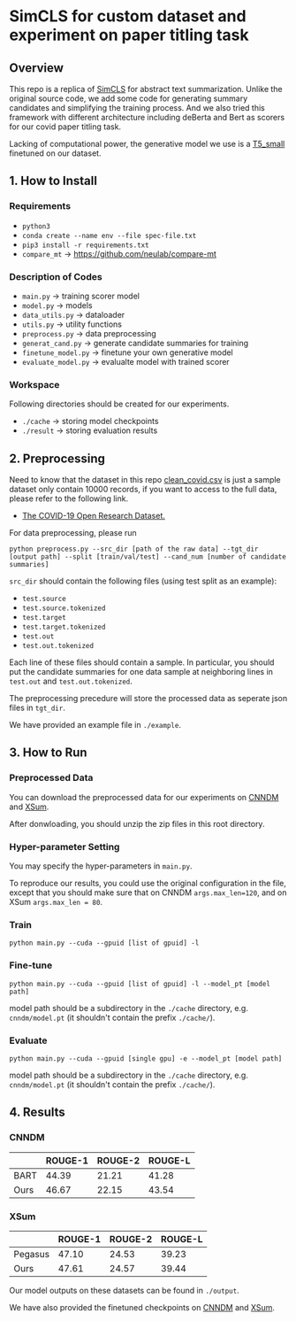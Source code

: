 # SimCLS for custom dataset and experiment on paper titling task

## Overview
This repo is a replica of [SimCLS](https://arxiv.org/abs/2106.01890v1) for abstract text summarization. Unlike the original source code, we add some code for generating summary candidates and simplifying the training process. And we also tried this framework with different architecture including deBerta and Bert as scorers for our covid paper titling task.

Lacking of computational power, the generative model we use is a [T5_small ](https://huggingface.co/t5-small) finetuned on our dataset.


## 1. How to Install

### Requirements
- `python3`
- `conda create --name env --file spec-file.txt`
- `pip3 install -r requirements.txt`
- `compare_mt` -> https://github.com/neulab/compare-mt

### Description of Codes
- `main.py` -> training scorer model
- `model.py` -> models
- `data_utils.py` -> dataloader
- `utils.py` -> utility functions
- `preprocess.py` -> data preprocessing
- `generat_cand.py` -> generate candidate summaries for training
- `finetune_model.py` -> finetune your own generative model
- `evaluate_model.py` -> evalualte model with trained scorer

### Workspace
Following directories should be created for our experiments.
- `./cache` -> storing model checkpoints
- `./result` -> storing evaluation results

## 2. Preprocessing
Need to know that the dataset in this repo [clean_covid.csv](clean_covid.csv) is just a sample dataset only contain 10000 records, if you want to access to the full data, please refer to the following link.

- [The COVID-19 Open Research Dataset.](https://learn.microsoft.com/en-us/azure/open-datasets/dataset-covid-19-open-research?tabs=azure-storage)

For data preprocessing, please run
```
python preprocess.py --src_dir [path of the raw data] --tgt_dir [output path] --split [train/val/test] --cand_num [number of candidate summaries]
```
`src_dir` should contain the following files (using test split as an example):
- `test.source`
- `test.source.tokenized`
- `test.target`
- `test.target.tokenized`
- `test.out`
- `test.out.tokenized`

Each line of these files should contain a sample. In particular, you should put the candidate summaries for one data sample at neighboring lines in `test.out` and `test.out.tokenized`.

The preprocessing precedure will store the processed data as seperate json files in `tgt_dir`.

We have provided an example file in `./example`.

## 3. How to Run

### Preprocessed Data
You can download the preprocessed data for our experiments on [CNNDM](https://drive.google.com/file/d/1WRvDBWfmC5W_32wNRrNa6lEP75Vx5cut/view?usp=sharing) and [XSum](https://drive.google.com/file/d/1nKx6RT4zNxO4hFy8y3dPbYV-GBu1Si-u/view?usp=sharing).

After donwloading, you should unzip the zip files in this root directory.

### Hyper-parameter Setting
You may specify the hyper-parameters in `main.py`.

To reproduce our results, you could use the original configuration in the file, except that you should make sure that on CNNDM 
`args.max_len=120`, and on XSum `args.max_len = 80`.


### Train
```
python main.py --cuda --gpuid [list of gpuid] -l
```
### Fine-tune
```
python main.py --cuda --gpuid [list of gpuid] -l --model_pt [model path]
```
model path should be a subdirectory in the `./cache` directory, e.g. `cnndm/model.pt` (it shouldn't contain the prefix `./cache/`).
### Evaluate
```
python main.py --cuda --gpuid [single gpu] -e --model_pt [model path]
```
model path should be a subdirectory in the `./cache` directory, e.g. `cnndm/model.pt` (it shouldn't contain the prefix `./cache/`).

## 4. Results

### CNNDM
|          | ROUGE-1 | ROUGE-2 | ROUGE-L |
|----------|---------|---------|---------|
| BART     | 44.39   | 21.21   | 41.28   |
| Ours     | 46.67   | 22.15   | 43.54   |

### XSum
|          | ROUGE-1 | ROUGE-2 | ROUGE-L |
|----------|---------|---------|---------|
| Pegasus  | 47.10   | 24.53   | 39.23   |
| Ours     | 47.61   | 24.57   | 39.44   |

Our model outputs on these datasets can be found in `./output`.

We have also provided the finetuned checkpoints on [CNNDM](https://drive.google.com/file/d/1CSFeZUUVFF4ComY6LgYwBpQJtqMgGllI/view?usp=sharing) and [XSum](https://drive.google.com/file/d/1yx9KhDY0CY8bLdYnQ9XhvfMwxoJ4Fz6N/view?usp=sharing).
